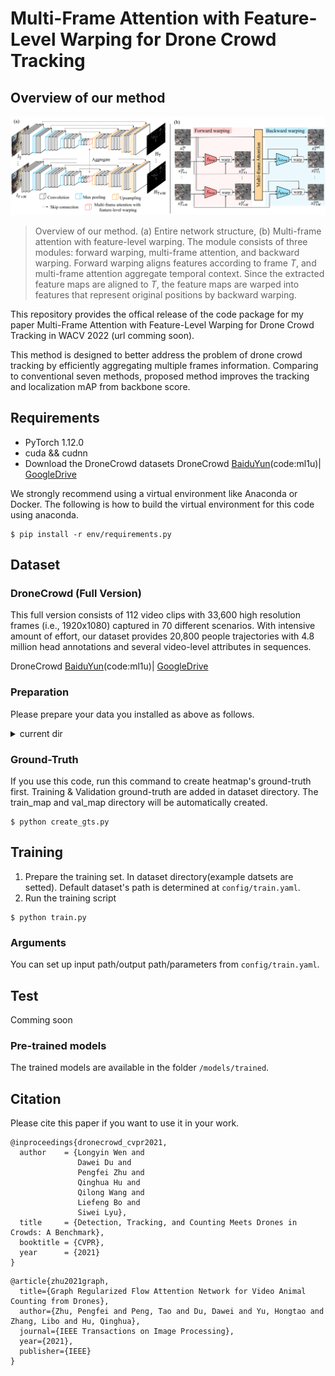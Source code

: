 # Multi-Frame Attention with Feature-Level Warping for Drone Crowd Tracking

## Overview of our method
![Illustration](./image/overview.png)
> Overview of our method. (a) Entire network structure, (b) Multi-frame attention with feature-level warping. The module consists of three modules: forward warping, multi-frame attention, and backward warping. Forward warping aligns features according to frame $T$, and multi-frame attention aggregate temporal context. Since the extracted feature maps are aligned to $T$, the feature maps are warped into features that represent original positions by backward warping.

This repository provides the offical release of the code package for my paper Multi-Frame Attention with Feature-Level Warping for Drone Crowd Tracking in WACV 2022 (url comming soon). 

This method is designed to better address the problem of drone crowd tracking by efficiently aggregating multiple frames information. Comparing to conventional seven methods, proposed method improves the tracking and localization mAP from backbone score. 

## Requirements
* PyTorch 1.12.0
* cuda && cudnn
* Download the DroneCrowd datasets
  DroneCrowd [BaiduYun](https://pan.baidu.com/s/1hjXoVZJ16y9Tf7UXcJw3oQ)(code:ml1u)| [GoogleDrive](https://drive.google.com/drive/folders/1EUKLJ1WmrhWTNGt4wFLyHRfspJAt56WN?usp=sharing) 

We strongly recommend using a virtual environment like Anaconda or Docker.
The following is how to build the virtual environment for this code using anaconda.
```
$ pip install -r env/requirements.py
```


## Dataset
### DroneCrowd (Full Version)
This full version consists of 112 video clips with 33,600 high resolution frames (i.e., 1920x1080) captured in 70 different scenarios.  With intensive amount of effort, our dataset provides 20,800 people trajectories with 4.8 million head annotations and several video-level attributes in sequences.  

DroneCrowd [BaiduYun](https://pan.baidu.com/s/1hjXoVZJ16y9Tf7UXcJw3oQ)(code:ml1u)| [GoogleDrive](https://drive.google.com/drive/folders/1EUKLJ1WmrhWTNGt4wFLyHRfspJAt56WN?usp=sharing) 

### Preparation
Please prepare your data you installed as above as follows.

<details><summary>current dir</summary><div>

```
./dataset
    ├── train
    │   └── train_imgs                       
    │        ├── sequence001                # Each sequence has 300 images 
    │        ├── sequence002
    │        ├── :
    │        └── sequenceN                       
    ├── val  
    │   └─ val_imgs                          # Same structure of train_imgs
    │        ├── sequence011                # Each sequence has 12 images 
    │        ├── sequence015
    │        ├── :
    │        └── sequenceM  
    └── test
         └── test_imgs                       # Same structure of train_imgs.
              ├── sequence011                # Each sequence has 300 images 
              ├── sequence015
              ├── :
              └── sequenceM  
```
</div></details>


### Ground-Truth
If you use this code, run this command to create heatmap's ground-truth first.
Training & Validation ground-truth are added in dataset directory.
The train_map and val_map directory will be automatically created.
```
$ python create_gts.py
```

## Training
1. Prepare the training set. In dataset directory(example datsets are setted). Default dataset's path is determined at  <code>config/train.yaml</code>.
2. Run the training script	
```
$ python train.py
```

### Arguments
You can set up input path/output path/parameters from <code>config/train.yaml</code>.

## Test
Comming soon
### Pre-trained models	
The trained models are available in the folder <code>/models/trained</code>.

## Citation
Please cite this paper if you want to use it in your work.
```
@inproceedings{dronecrowd_cvpr2021,
  author    = {Longyin Wen and
               Dawei Du and
               Pengfei Zhu and
               Qinghua Hu and
               Qilong Wang and
               Liefeng Bo and
               Siwei Lyu},
  title     = {Detection, Tracking, and Counting Meets Drones in Crowds: A Benchmark},
  booktitle = {CVPR},
  year      = {2021}
}
```
```
@article{zhu2021graph,
  title={Graph Regularized Flow Attention Network for Video Animal Counting from Drones},
  author={Zhu, Pengfei and Peng, Tao and Du, Dawei and Yu, Hongtao and Zhang, Libo and Hu, Qinghua},
  journal={IEEE Transactions on Image Processing},
  year={2021},
  publisher={IEEE}
}
```
